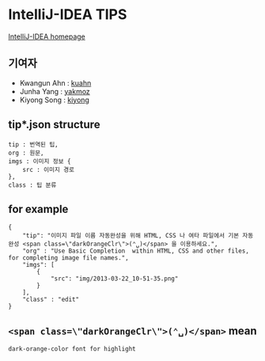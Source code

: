 # IntelliJ-IDEA TIPS
[IntelliJ-IDEA homepage](http://kuahn.github.com/IntelliJ-IDEA)

## 기여자
* Kwangun Ahn : [kuahn](https://github.com/kuahn)
* Junha Yang : [yakmoz](https://github.com/yakmoz)
* Kiyong Song : [kiyong](https://github.com/kiyong)



## tip*.json structure
    tip : 번역된 팁,
    org : 원문,
    imgs : 이미지 정보 {
        src : 이미지 경로
    },
    class : 팁 분류


## for example
    {
        "tip": "이미지 파일 이름 자동완성을 위해 HTML, CSS 나 여타 파일에서 기본 자동완성 <span class=\"darkOrangeClr\">(⌃␣)</span> 을 이용하세요.",
        "org" : "Use Basic Completion  within HTML, CSS and other files, for completing image file names.",
        "imgs": [
            {
                "src": "img/2013-03-22_10-51-35.png"
            }
        ],
        "class" : "edit"
    }

## `<span class=\"darkOrangeClr\">(⌃␣)</span>` mean
    dark-orange-color font for highlight
